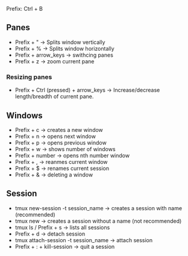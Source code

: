 Prefix: Ctrl + B

## Panes
* Prefix + " -> Splits window vertically
* Prefix + % -> Splits window horizontally
* Prefix + arrow_keys -> swithcing panes
* Prefix + z -> zoom current pane

### Resizing panes
* Prefix + Ctrl (pressed) + arrow_keys -> Increase/decrease length/breadth of current pane.


## Windows
* Prefix + c -> creates a new window
* Prefix + n -> opens next window
* Prefix + p -> opens previous window
* Prefix + w -> shows number of windows
* Prefix + number -> opens nth number window
* Prefix + , -> reanmes current window
* Prefix + $ -> renames current session
* Prefix + & -> deleting a window

## Session
* tmux new-session -t session_name -> creates a session with name (recommended) 
* tmux new -> creates a session without a name (not recommended)
* tmux ls / Prefix + s -> lists all sessions
* Prefix + d -> detach session
* tmux attach-session -t session_name -> attach session
* Prefix + : + kill-session -> quit a session
